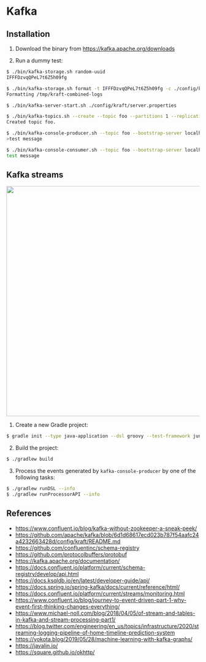 # Kafka

## Installation

1. Download the binary from https://kafka.apache.org/downloads

2. Run a dummy test:

```bash
$ ./bin/kafka-storage.sh random-uuid
IFFFDzvqQPeL7t6Z5h09fg

$ ./bin/kafka-storage.sh format -t IFFFDzvqQPeL7t6Z5h09fg -c ./config/kraft/server.properties
Formatting /tmp/kraft-combined-logs

$ ./bin/kafka-server-start.sh ./config/kraft/server.properties

$ ./bin/kafka-topics.sh --create --topic foo --partitions 1 --replication-factor 1 --bootstrap-server localhost:9092
Created topic foo.

$ ./bin/kafka-console-producer.sh --topic foo --bootstrap-server localhost:9092
>test message

$ ./bin/kafka-console-consumer.sh --topic foo --bootstrap-server localhost:9092 --from-beginning
test message
````

## Kafka streams

<p float="left">
    <img src="pix/kafka_streams.png" width="600" />
</p>

1. Create a new Gradle project:

```bash
$ gradle init --type java-application --dsl groovy --test-framework junit --project-name kafka_streams_demo --package com.example
```

2. Build the project:

```bash
$ ./gradlew build
```

3. Process the events generated by `kafka-console-producer` by one of the following tasks:

```bash
$ ./gradlew runDSL --info
$ ./gradlew runProcessorAPI --info
```

## References

* https://www.confluent.io/blog/kafka-without-zookeeper-a-sneak-peek/
* https://github.com/apache/kafka/blob/6d1d68617ecd023b787f54aafc24a4232663428d/config/kraft/README.md
* https://github.com/confluentinc/schema-registry
* https://github.com/protocolbuffers/protobuf
* https://kafka.apache.org/documentation/
* https://docs.confluent.io/platform/current/schema-registry/develop/api.html
* https://docs.ksqldb.io/en/latest/developer-guide/api/
* https://docs.spring.io/spring-kafka/docs/current/reference/html/
* https://docs.confluent.io/platform/current/streams/monitoring.html
* https://www.confluent.io/blog/journey-to-event-driven-part-1-why-event-first-thinking-changes-everything/
* https://www.michael-noll.com/blog/2018/04/05/of-stream-and-tables-in-kafka-and-stream-processing-part1/
* https://blog.twitter.com/engineering/en_us/topics/infrastructure/2020/streaming-logging-pipeline-of-home-timeline-prediction-system
* https://yokota.blog/2019/05/28/machine-learning-with-kafka-graphs/
* https://javalin.io/
* https://square.github.io/okhttp/
